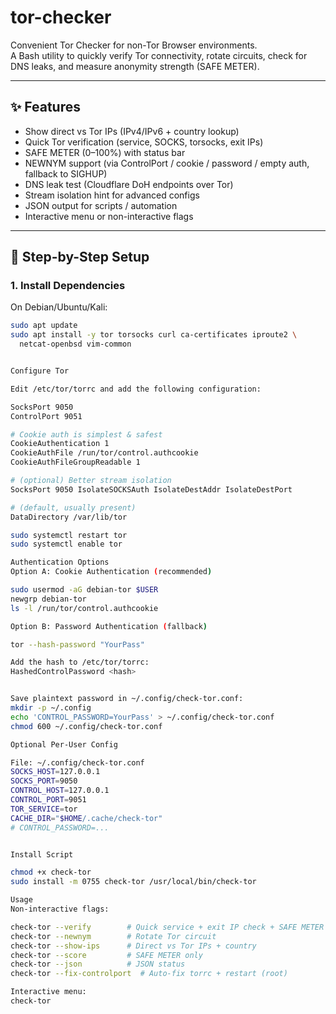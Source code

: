 # tor-checker  
Convenient Tor Checker for non-Tor Browser environments.  
A Bash utility to quickly verify Tor connectivity, rotate circuits, check for DNS leaks, and measure anonymity strength (SAFE METER).

---

## ✨ Features
- Show direct vs Tor IPs (IPv4/IPv6 + country lookup)
- Quick Tor verification (service, SOCKS, torsocks, exit IPs)
- SAFE METER (0–100%) with status bar
- NEWNYM support (via ControlPort / cookie / password / empty auth, fallback to SIGHUP)
- DNS leak test (Cloudflare DoH endpoints over Tor)
- Stream isolation hint for advanced configs
- JSON output for scripts / automation
- Interactive menu or non-interactive flags

---

## 🚀 Step-by-Step Setup

### 1. Install Dependencies
On Debian/Ubuntu/Kali:
```bash
sudo apt update
sudo apt install -y tor torsocks curl ca-certificates iproute2 \
  netcat-openbsd vim-common


Configure Tor

Edit /etc/tor/torrc and add the following configuration:

SocksPort 9050
ControlPort 9051

# Cookie auth is simplest & safest
CookieAuthentication 1
CookieAuthFile /run/tor/control.authcookie
CookieAuthFileGroupReadable 1

# (optional) Better stream isolation
SocksPort 9050 IsolateSOCKSAuth IsolateDestAddr IsolateDestPort

# (default, usually present)
DataDirectory /var/lib/tor

sudo systemctl restart tor
sudo systemctl enable tor

Authentication Options
Option A: Cookie Authentication (recommended)

sudo usermod -aG debian-tor $USER
newgrp debian-tor
ls -l /run/tor/control.authcookie

Option B: Password Authentication (fallback)

tor --hash-password "YourPass"

Add the hash to /etc/tor/torrc:
HashedControlPassword <hash>


Save plaintext password in ~/.config/check-tor.conf:
mkdir -p ~/.config
echo 'CONTROL_PASSWORD=YourPass' > ~/.config/check-tor.conf
chmod 600 ~/.config/check-tor.conf

Optional Per-User Config

File: ~/.config/check-tor.conf
SOCKS_HOST=127.0.0.1
SOCKS_PORT=9050
CONTROL_HOST=127.0.0.1
CONTROL_PORT=9051
TOR_SERVICE=tor
CACHE_DIR="$HOME/.cache/check-tor"
# CONTROL_PASSWORD=...


Install Script

chmod +x check-tor
sudo install -m 0755 check-tor /usr/local/bin/check-tor

Usage
Non-interactive flags:

check-tor --verify        # Quick service + exit IP check + SAFE METER
check-tor --newnym        # Rotate Tor circuit
check-tor --show-ips      # Direct vs Tor IPs + country
check-tor --score         # SAFE METER only
check-tor --json          # JSON status
check-tor --fix-controlport  # Auto-fix torrc + restart (root)

Interactive menu:
check-tor



